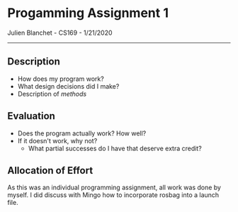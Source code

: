 # Progamming Assignment 1
Julien Blanchet - CS169 - 1/21/2020

<hr>

## Description

* How does my program work?
* What design decisions did I make?
* Description of *methods*

## Evaluation

* Does the program actually work? How well?
* If it doesn't work, why not?
    * What partial successes do I have that deserve extra credit?

## Allocation of Effort
As this was an individual programming assignment, all work was done by myself. I did discuss with Mingo how to incorporate rosbag into a launch file.
